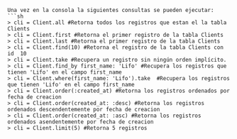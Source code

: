 ```
Una vez en la consola la siguientes consultas se pueden ejecutar:
```sh
> cli = Client.all #Retorna todos los registros que estan el la tabla Clients
> cli = Client.first #Retorna el primer registro de la tabla Clients
> cli = Client.last #Retorna el primer registro de la tabla Clients
> cli = Client.find(10) #Retorna el registro de la tabla Clients con id  10
> cli = Client.take #Recupera un registro sin ningún orden implícito.
> cli = Client.find_by first_name: 'Lifo' #Recupera los registros que tienen 'Lifo' en el campo first_name
> cli = Client.where(first_name: 'Lifo').take  #Recupera los registros que tienen 'Lifo' en el campo first_name
> cli = Client.order(:created_at) #Retorna los registros ordenados por fecha de creacion
> cli = Client.order(created_at: :desc) #Retorna los registros ordenados descendentemente por fecha de creacion
> cli = Client.order(created_at: :asc) #Retorna los registros ordenados asendentemente por fecha de creacion
> cli = Client.limit(5) #Retorna 5 registros

```

